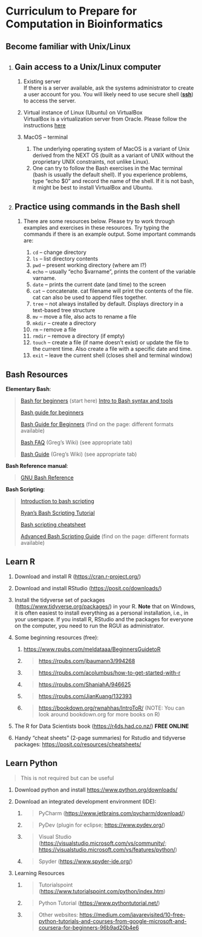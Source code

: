 # Curriculum to Prepare for Computation in Bioinformatics

## Become familiar with Unix/Linux

1.  ## Gain access to a Unix/Linux computer

    1.  Existing server  
If there is a server available, ask the systems administrator to create a user account for you. You will likely need to use secure
shell ([**ssh**](https://www.technology.pitt.edu/security/secure-shell-ssh-and-sftp)) to access the server.

    2. Virtual instance of Linux (Ubuntu) on VirtualBox  
VirtualBox is a virtualization server from Oracle. Please follow the instructions [here](https://ubuntu.com/tutorials/how-to-run-ubuntu-desktop-on-a-virtual-machine-using-virtualbox#1-overview)

    3.  MacOS – terminal  

        1. The underlying operating system of MacOS is a variant of Unix derived from the NEXT OS (built as a variant of UNIX without
        the proprietary UNIX constraints, not unlike Linux).  
        2. One can try to follow the Bash exercises in the Mac terminal (bash is usually the default shell). If you experience problems, type “echo $0” and record the name of the shell. If
        it is not bash, it might be best to install VirtualBox and Ubuntu.  


2.  ## Practice using commands in the Bash shell

    1.  There are some resources below. Please try to work through examples and exercises in these resources. Try typing the commands if there is an example output. Some important commands are:

        1.  `cd` – change directory
        2.  `ls` – list directory contents
        3.  `pwd` – present working directory (where am I?)
        4.  `echo` – usually “echo $varname”, prints the content of the variable varname.
        5.  `date` – prints the current date (and time) to the screen
        6.  `cat` – concatenate. cat filename will print the contents of the file. cat can also be used to append files together.
        7.  `tree` – not always installed by default. Displays directory in a text-based tree structure
        8.  `mv` – move a file, also acts to rename a file
        9.  `mkdir` – create a directory
        10. `rm` – remove a file
        11. `rmdir` – remove a directory (if empty)
        12. `touch` – create a file (if name doesn’t exist) or update the file to the current time. Also create a file with a specific date and time.
        13. `exit` – leave the current shell (closes shell and terminal window)

## Bash Resources  
**Elementary Bash**: 
>[Bash for beginners](https://towardsdatascience.com/basics-of-bash-for-beginners-92e53a4c117a) (start here)
> [Intro to Bash syntax and tools](https://opensource.com/article/19/10/programming-bash-syntax-tools)
>
> [Bash guide for beginners](https://www.linuxtopia.org/online_books/bash_guide_for_beginners/index.html)
>
> [Bash Guide for Beginners](https://tldp.org/guides.html) (find on the page: different formats available)
>
> [Bash FAQ](https://mywiki.wooledge.org/BashFAQ) (Greg’s Wiki) (see appropriate tab)
>
> [Bash Guide](https://mywiki.wooledge.org/BashGuide) (Greg’s Wiki) (see appropriate tab)

**Bash Reference manual**: 
> [GNU Bash Reference](https://www.gnu.org/software/bash/manual/bash.html)

**Bash Scripting**: 
> [Introduction to bash scripting](https://www.linode.com/docs/guides/intro-bash-shell-scripting/)
> 
> [Ryan’s Bash Scripting Tutorial](https://ryanstutorials.net/bash-scripting-tutorial/)
> 
> [Bash scripting cheatsheet](https://devhints.io/bash)
> 
> [Advanced Bash Scripting Guide](https://tldp.org/guides.html) (find on the page: different formats available)

## Learn R

1.  Download and install R (<https://cran.r-project.org/>)

2.  Download and install RStudio (<https://posit.co/downloads/>)

3.  Install the tidyverse set of packages
    (<https://www.tidyverse.org/packages/>) in your R. **Note** that on
    Windows, it is often easiest to install everything as a personal
    installation, i.e., in your userspace. If you install R, RStudio and
    the packages for everyone on the computer, you need to run the RGUI
    as administrator.

4.  Some beginning resources (free):

    1.  <https://www.rpubs.com/meldataaa/BeginnersGuidetoR>

    2.  > <https://rpubs.com/jbaumann3/994268>

    3.  > <https://rpubs.com/acolumbus/how-to-get-started-with-r>

    4.  > <https://rpubs.com/ShaniahA/946625>

    5.  > <https://rpubs.com/JianKuang/132393>

    6.  > <https://bookdown.org/rwnahhas/IntroToR/> (NOTE: You can look
        > around bookdown.org for more books on R)

5.  The R for Data Scientists book (<https://r4ds.had.co.nz/>) **FREE
    ONLINE**

6.  Handy “cheat sheets” (2-page summaries) for Rstudio and tidyverse
    packages: <https://posit.co/resources/cheatsheets/>

## Learn Python

> This is not required but can be useful

1.  Download python and install <https://www.python.org/downloads/>

2.  Download an integrated development environment (IDE):

    1.  > PyCharm (<https://www.jetbrains.com/pycharm/download/>)

    2.  > PyDev (plugin for eclipse; <https://www.pydev.org/>)

    3.  > Visual Studio
        > (<https://visualstudio.microsoft.com/vs/community/>;
        > <https://visualstudio.microsoft.com/vs/features/python/>)

    4.  > Spyder (<https://www.spyder-ide.org/>)

3.  Learning Resources

    1.  > Tutorialspoint
        > (<https://www.tutorialspoint.com/python/index.htm>)

    2.  > Python Tutorial (<https://www.pythontutorial.net/>)

    3.  > Other websites:
        > <https://medium.com/javarevisited/10-free-python-tutorials-and-courses-from-google-microsoft-and-coursera-for-beginners-96b9ad20b4e6>
